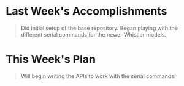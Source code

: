 # Last Week's Accomplishments

> Did initial setup of the base repository. Began playing with the 
    different serial commands for the newer Whistler models.

# This Week's Plan

> Will begin writing the APIs to work with the serial commands.
